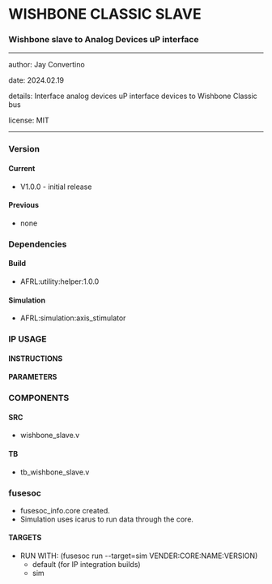 # WISHBONE CLASSIC SLAVE
### Wishbone slave to Analog Devices uP interface
---

   author: Jay Convertino   
   
   date: 2024.02.19
   
   details: Interface analog devices uP interface devices to Wishbone Classic bus
   
   license: MIT   
   
---

### Version
#### Current
  - V1.0.0 - initial release

#### Previous
  - none

### Dependencies
#### Build
  - AFRL:utility:helper:1.0.0
  
#### Simulation
  - AFRL:simulation:axis_stimulator

### IP USAGE
#### INSTRUCTIONS


#### PARAMETERS

### COMPONENTS
#### SRC

* wishbone_slave.v

  
#### TB

* tb_wishbone_slave.v
  
### fusesoc

* fusesoc_info.core created.
* Simulation uses icarus to run data through the core.

#### TARGETS

* RUN WITH: (fusesoc run --target=sim VENDER:CORE:NAME:VERSION)
  - default (for IP integration builds)
  - sim
